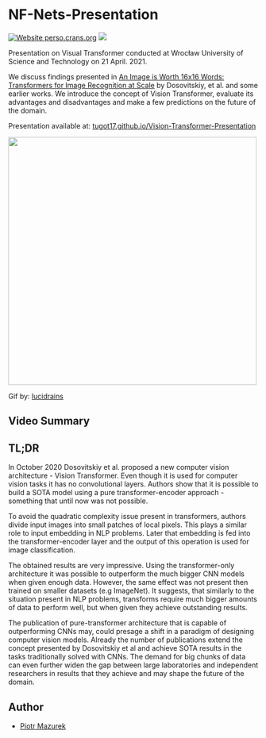 # NF-Nets-Presentation


[![Website perso.crans.org](https://img.shields.io/website-up-down-green-red/http/perso.crans.org.svg)](https://tugot17.github.io/Vision-Transformer-Presentation)
[![](https://images.microbadger.com/badges/license/nbrown/revealjs.svg)](LICENSE)

Presentation on Visual Transformer conducted at Wrocław University of Science and Technology on 21 April. 2021.

We discuss findings presented in [An Image is Worth 16x16 Words: Transformers for Image Recognition at Scale](https://arxiv.org/abs/2010.11929) by Dosovitskiy, et al. and some earlier works. We introduce the concept of Vision Transformer, evaluate its advantages and disadvantages and make a few predictions on the future of the domain. 

Presentation available at: [tugot17.github.io/Vision-Transformer-Presentation](https://tugot17.github.io/Vision-Transformer-Presentation)

<img src="assets/vit.gif" width="500px"></img>

Gif by: [lucidrains](https://github.com/lucidrains/vit-pytorch)

## Video Summary



## TL;DR

In October 2020 Dosovitskiy et al. proposed a new computer vision architecture - Vision Transformer.
Even though it is used for computer vision tasks it has no convolutional layers.
Authors show that it is possible to build a SOTA model using a pure transformer-encoder approach - something that until now was not possible.

To avoid the quadratic complexity issue present in transformers, authors divide input images into small patches of local pixels.
This plays a similar role to input embedding in NLP problems. Later that embedding is fed into the transformer-encoder 
layer and
the output of this operation is used for image classification.

The obtained results are very impressive. Using the transformer-only architecture it was possible to outperform the much bigger CNN models when given enough data. However, the same effect was not present then trained on smaller datasets (e.g ImageNet).
It suggests, that similarly to the situation present in NLP problems, transforms require much bigger amounts of data to
perform well, but when given they achieve outstanding results.

The publication of pure-transformer architecture that is capable of outperforming CNNs may, could presage a shift in a paradigm of designing computer vision models. Already the number of publications extend the concept presented by
Dosovitskiy et al and achieve SOTA results in the tasks traditionally solved with CNNs. The demand for big chunks of data can even further widen the gap between large laboratories and independent researchers in results that they achieve and
may shape the future of the domain.


## Author

- [Piotr Mazurek](https://github.com/tugot17)
